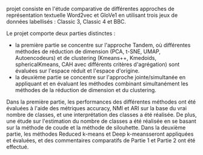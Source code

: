 projet consiste en l'étude comparative de différentes approches de représentation textuelle Word2vec et GloVe1 en utilisant trois jeux de données labellisés : Classic 3, Classic 4 et BBC. 


Le projet comporte deux parties distinctes :

- la première partie se concentre sur l'approche Tandem, où différentes méthodes de réduction de dimension (PCA, t-SNE, UMAP, Autoencodeurs) et de clustering (Kmeans++, Kmedoids, sphericalKmeans, CAH avec différents critères d'agrégation) sont évaluées sur l'espace réduit et l'espace d'origine.
- la deuxième partie se concentre sur l'approche jointe/simultanée en appliquant et en évaluant les méthodes combinant simultanément les méthodes de la réduction de dimension et du clustering.

Dans la première partie, les performances des différentes méthodes ont été évaluées à l'aide des métriques accuracy, NMI et ARI sur la base du vrai  nombre de classes, et une interprétation des classes a été réalisée. De plus, une étude sur l'estimation du nombre de classes a été réalisée en se basant sur la méthode de coude et la méthode de silouhette. Dans la deuxième partie, les méthodes Reduced k-means et Deep k-meansseront appliquées et évaluées, et des commentaires comparatifs de Partie 1 et Partie 2 ont été effectué.
